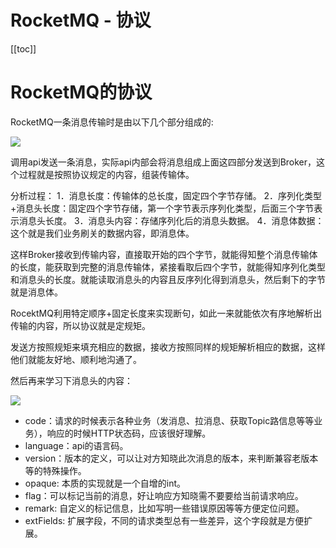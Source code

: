 # RocketMQ - 协议

[[toc]]

# RocketMQ的协议

RocketMQ一条消息传输时是由以下几个部分组成的:

![](/_images/micro-services/middleware/rocketmq/协议.png)

调用api发送一条消息，实际api内部会将消息组成上面这四部分发送到Broker，这个过程就是按照协议规定的内容，组装传输体。

分析过程：
1．消息长度：传输体的总长度，固定四个字节存储。
2．序列化类型+消息头长度：固定四个字节存储，第一个字节表示序列化类型，后面三个字节表示消息头长度。
3．消息头内容：存储序列化后的消息头数据。
4．消息体数据：这个就是我们业务刷关的数据内容，即消息体。

这样Broker接收到传输内容，直接取开始的四个字节，就能得知整个消息传输体的长度，能获取到完整的消息传输体，紧接看取后四个字节，就能得知序列化类型和消息头的长度。就能读取消息头的内容且反序列化得到消息头，然后剩下的字节就是消息体。

RocektMQ利用特定顺序+固定长度来实现断句，如此一来就能依次有序地解析出传输的内容，所以协议就是定规矩。

发送方按照规矩来填充相应的数据，接收方按照同样的规矩解析相应的数据，这样他们就能友好地、顺利地沟通了。

然后再来学习下消息头的内容：

![](/_images/micro-services/middleware/rocketmq/消息头内容.png)

* code：请求的时候表示各种业务（发消息、拉消息、获取Topic路信息等等业务），响应的时候HTTP状态码，应该很好理解。
* language：api的语言码。
* version：版本的定义，可以让对方知晓此次消息的版本，来判断兼容老版本等的特殊操作。
* opaque: 本质的实现就是一个自增的int。
* flag：可以标记当前的消息，好让响应方知晓需不要要给当前请求响应。
* remark: 自定义的标记信息，比如写明一些错误原因等等方便定位问题。
* extFields: 扩展字段，不同的请求类型总有一些差异，这个字段就是方便扩展。